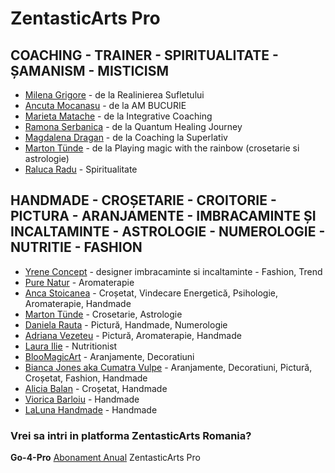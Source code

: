 # ZentasticArts Pro
## COACHING - TRAINER - SPIRITUALITATE - ȘAMANISM - MISTICISM
* [Milena Grigore](https://zentasticarts.ro/profilul-meu/?uid=milena.grigore) - de la Realinierea Sufletului
* [Ancuta Mocanasu](https://zentasticarts.ro/profilul-meu/?uid=AM%20Bucurie) - de la AM BUCURIE
* [Marieta Matache](https://zentasticarts.ro/profilul-meu/?uid=Marieta%20Matache) - de la Integrative Coaching
* [Ramona Serbanica](https://zentasticarts.ro/profilul-meu/?uid=Ramona%20Serbanica) - de la Quantum Healing Journey
* [Magdalena Dragan](https://zentasticarts.ro/profilul-meu/?uid=ZAHRA) - de la Coaching la Superlativ 
* [Marton Tünde](https://zentasticarts.ro/profilul-meu/?uid=Playing%20magic%20with%20the%20rainbow) - de la Playing magic with the rainbow (crosetarie si astrologie)
* [Raluca Radu](https://zentasticarts.ro/profilul-meu/?uid=Raluca%20Radu) - Spiritualitate



## HANDMADE - CROȘETARIE - CROITORIE - PICTURA - ARANJAMENTE - IMBRACAMINTE ȘI INCALTAMINTE - ASTROLOGIE - NUMEROLOGIE - NUTRITIE - FASHION
* [Yrene Concept](https://zentasticarts.ro/profilul-meu/?uid=Yrene%20Concept) - designer imbracaminte si incaltaminte - Fashion, Trend
* [Pure Natur](https://zentasticarts.ro/profilul-meu/?uid=PureNature) - Aromaterapie
* [Anca Stoicanea](https://zentasticarts.ro/profilul-meu/?uid=Anca%20Stoicanea) - Croșetat, Vindecare Energetică, Psihologie, Aromaterapie, Handmade 
* [Marton Tünde](https://zentasticarts.ro/profilul-meu/?uid=Playing%20magic%20with%20the%20rainbow) - Crosetarie, Astrologie
* [Daniela Rauta](https://zentasticarts.ro/profilul-meu/?uid=Daniela%20Rauta) - Pictură, Handmade, Numerologie
* [Adriana Vezeteu](https://zentasticarts.ro/profilul-meu/?uid=Adriana%20Vezeteu) - Pictură, Aromaterapie, Handmade
* [Laura Ilie](https://zentasticarts.ro/profilul-meu/?uid=Radacini%20cu%20Laura%20Ilie) - Nutritionist
* [BlooMagicArt](https://zentasticarts.ro/profilul-meu/?uid=BlooMagicArt) - Aranjamente, Decoratiuni
* [Bianca Jones aka Cumatra Vulpe](https://zentasticarts.ro/profilul-meu/?uid=bianca.jones) - Aranjamente, Decoratiuni, Pictură, Croșetat, Fashion, Handmade
* [Alicia Balan](https://zentasticarts.ro/profilul-meu/?uid=Alicia%20Balan) - Croșetat, Handmade
* [Viorica Barloiu](https://zentasticarts.ro/profilul-meu/?uid=VioricaBirloiu) - Handmade
* [LaLuna Handmade](https://zentasticarts.ro/profilul-meu/?uid=LaLuna%20Handmade) - Handmade

### Vrei sa intri in platforma ZentasticArts Romania? 
**Go-4-Pro**
[Abonament Anual](https://zentasticarts.ro/plan-membri-zentasticarts/) ZentasticArts Pro


